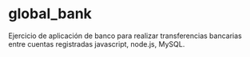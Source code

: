# global_bank
Ejercicio de aplicación de banco para realizar transferencias bancarias entre cuentas registradas javascript, node.js, MySQL.

